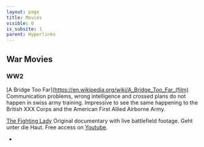 ```yaml
---
layout: page
title: Movies
visible: 0
is_subsite: 1
parent: Hyperlinks
---
```


## War Movies
### WW2

[A Bridge Too Far](https://en.wikipedia.org/wiki/A_Bridge_Too_Far_(film)
Communication problems, wrong intelligence and crossed plans do not happen in swiss army training. Impressive to see the same happening to the British XXX Corps and the American First Allied Airborne Army.

[The Fighting Lady](https://en.wikipedia.org/wiki/The_Fighting_Lady)
Original documentary with live battlefield footage. Geht unter die Haut. Free access on [Youtube](https://www.youtube.com/watch?v=B5JbXRDOP60).

-
